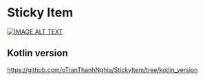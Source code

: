 # Sticky Item
[![IMAGE ALT TEXT](http://img.youtube.com/vi/ztwzwtF0g0s/0.jpg)](http://www.youtube.com/watch?v=ztwzwtF0g0s "StickyItem")

## Kotlin version
<a href='https://github.com/oTranThanhNghia/StickyItem/tree/kotlin_version'>https://github.com/oTranThanhNghia/StickyItem/tree/kotlin_version</a>
